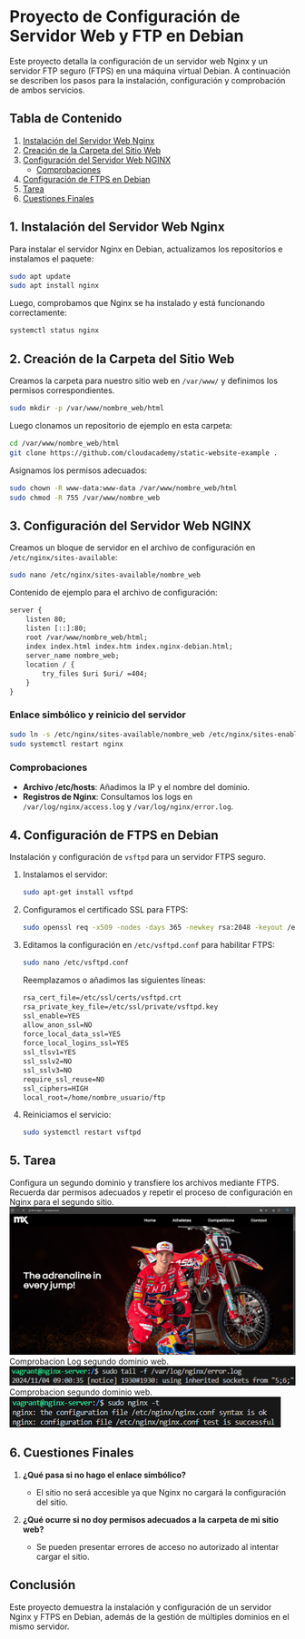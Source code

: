 # Proyecto de Configuración de Servidor Web y FTP en Debian

Este proyecto detalla la configuración de un servidor web Nginx y un servidor FTP seguro (FTPS) en una máquina virtual Debian. A continuación se describen los pasos para la instalación, configuración y comprobación de ambos servicios.

## Tabla de Contenido

1. [Instalación del Servidor Web Nginx](#instalación-del-servidor-web-nginx)
2. [Creación de la Carpeta del Sitio Web](#creación-de-la-carpeta-del-sitio-web)
3. [Configuración del Servidor Web NGINX](#configuración-del-servidor-web-nginx)
   - [Comprobaciones](#comprobaciones)
4. [Configuración de FTPS en Debian](#configuración-de-ftps-en-debian)
5. [Tarea](#tarea)
6. [Cuestiones Finales](#cuestiones-finales)

## 1. Instalación del Servidor Web Nginx

Para instalar el servidor Nginx en Debian, actualizamos los repositorios e instalamos el paquete:

```bash
sudo apt update
sudo apt install nginx
```

Luego, comprobamos que Nginx se ha instalado y está funcionando correctamente:

```bash
systemctl status nginx
```

## 2. Creación de la Carpeta del Sitio Web

Creamos la carpeta para nuestro sitio web en `/var/www/` y definimos los permisos correspondientes.

```bash
sudo mkdir -p /var/www/nombre_web/html
```

Luego clonamos un repositorio de ejemplo en esta carpeta:

```bash
cd /var/www/nombre_web/html
git clone https://github.com/cloudacademy/static-website-example .
```

Asignamos los permisos adecuados:

```bash
sudo chown -R www-data:www-data /var/www/nombre_web/html
sudo chmod -R 755 /var/www/nombre_web
```

## 3. Configuración del Servidor Web NGINX

Creamos un bloque de servidor en el archivo de configuración en `/etc/nginx/sites-available`:

```bash
sudo nano /etc/nginx/sites-available/nombre_web
```

Contenido de ejemplo para el archivo de configuración:

```
server {
    listen 80;
    listen [::]:80;
    root /var/www/nombre_web/html;
    index index.html index.htm index.nginx-debian.html;
    server_name nombre_web;
    location / {
        try_files $uri $uri/ =404;
    }
}
```

### Enlace simbólico y reinicio del servidor

```bash
sudo ln -s /etc/nginx/sites-available/nombre_web /etc/nginx/sites-enabled/
sudo systemctl restart nginx
```

### Comprobaciones

- **Archivo /etc/hosts**: Añadimos la IP y el nombre del dominio.
- **Registros de Nginx**: Consultamos los logs en `/var/log/nginx/access.log` y `/var/log/nginx/error.log`.

## 4. Configuración de FTPS en Debian

Instalación y configuración de `vsftpd` para un servidor FTPS seguro.

1. Instalamos el servidor:
   ```bash
   sudo apt-get install vsftpd
   ```
2. Configuramos el certificado SSL para FTPS:
   ```bash
   sudo openssl req -x509 -nodes -days 365 -newkey rsa:2048 -keyout /etc/ssl/private/vsftpd.key -out /etc/ssl/certs/vsftpd.crt
   ```
3. Editamos la configuración en `/etc/vsftpd.conf` para habilitar FTPS:

   ```bash
   sudo nano /etc/vsftpd.conf
   ```

   Reemplazamos o añadimos las siguientes líneas:

   ```
   rsa_cert_file=/etc/ssl/certs/vsftpd.crt
   rsa_private_key_file=/etc/ssl/private/vsftpd.key
   ssl_enable=YES
   allow_anon_ssl=NO
   force_local_data_ssl=YES
   force_local_logins_ssl=YES
   ssl_tlsv1=YES
   ssl_sslv2=NO
   ssl_sslv3=NO
   require_ssl_reuse=NO
   ssl_ciphers=HIGH
   local_root=/home/nombre_usuario/ftp
   ```

4. Reiniciamos el servicio:
   ```bash
   sudo systemctl restart vsftpd
   ```

## 5. Tarea

Configura un segundo dominio y transfiere los archivos mediante FTPS. Recuerda dar permisos adecuados y repetir el proceso de configuración en Nginx para el segundo sitio.
![Dominio Nuevo](./Capturas/prueba2web.png)
Comprobacion Log segundo dominio web.<br>
![Comprobacion Logs Dominio Nuevo](./Capturas/comprobacion.log2web.png)<br>
Comprobacion segundo dominio web.<br>
![Comprobacion segundo Dominio](./Capturas/comprobacion.nginx-t2web.png)<br>

## 6. Cuestiones Finales

1. **¿Qué pasa si no hago el enlace simbólico?**

   - El sitio no será accesible ya que Nginx no cargará la configuración del sitio.

2. **¿Qué ocurre si no doy permisos adecuados a la carpeta de mi sitio web?**
   - Se pueden presentar errores de acceso no autorizado al intentar cargar el sitio.

## Conclusión

Este proyecto demuestra la instalación y configuración de un servidor Nginx y FTPS en Debian, además de la gestión de múltiples dominios en el mismo servidor.
